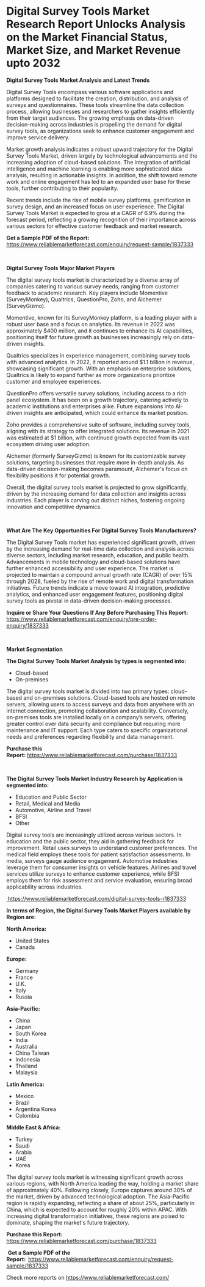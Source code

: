 <p><h1>Digital Survey Tools Market Research Report Unlocks Analysis on the Market Financial Status, Market Size, and Market Revenue upto 2032</h1></p><p><strong>Digital Survey Tools Market Analysis and Latest Trends</strong></p>
<p><p>Digital Survey Tools encompass various software applications and platforms designed to facilitate the creation, distribution, and analysis of surveys and questionnaires. These tools streamline the data collection process, allowing businesses and researchers to gather insights efficiently from their target audiences. The growing emphasis on data-driven decision-making across industries is propelling the demand for digital survey tools, as organizations seek to enhance customer engagement and improve service delivery.</p><p>Market growth analysis indicates a robust upward trajectory for the Digital Survey Tools Market, driven largely by technological advancements and the increasing adoption of cloud-based solutions. The integration of artificial intelligence and machine learning is enabling more sophisticated data analysis, resulting in actionable insights. In addition, the shift toward remote work and online engagement has led to an expanded user base for these tools, further contributing to their popularity.</p><p>Recent trends include the rise of mobile survey platforms, gamification in survey design, and an increased focus on user experience. The Digital Survey Tools Market is expected to grow at a CAGR of 6.9% during the forecast period, reflecting a growing recognition of their importance across various sectors for effective customer feedback and market research.</p></p>
<p><strong>Get a Sample PDF of the Report:&nbsp;</strong> <a href="https://www.reliablemarketforecast.com/enquiry/request-sample/1837333?utm_campaign=3324&utm_medium=2&utm_source=Github&utm_content=ia&utm_term=11032025&utm_id=digital-survey-tools">https://www.reliablemarketforecast.com/enquiry/request-sample/1837333</a></p>
<p>&nbsp;</p>
<p><strong>Digital Survey Tools Major Market Players</strong></p>
<p><p>The digital survey tools market is characterized by a diverse array of companies catering to various survey needs, ranging from customer feedback to academic research. Key players include Momentive (SurveyMonkey), Qualtrics, QuestionPro, Zoho, and Alchemer (SurveyGizmo).</p><p>Momentive, known for its SurveyMonkey platform, is a leading player with a robust user base and a focus on analytics. Its revenue in 2022 was approximately $400 million, and it continues to enhance its AI capabilities, positioning itself for future growth as businesses increasingly rely on data-driven insights.</p><p>Qualtrics specializes in experience management, combining survey tools with advanced analytics. In 2022, it reported around $1.1 billion in revenue, showcasing significant growth. With an emphasis on enterprise solutions, Qualtrics is likely to expand further as more organizations prioritize customer and employee experiences.</p><p>QuestionPro offers versatile survey solutions, including access to a rich panel ecosystem. It has been on a growth trajectory, catering actively to academic institutions and enterprises alike. Future expansions into AI-driven insights are anticipated, which could enhance its market position.</p><p>Zoho provides a comprehensive suite of software, including survey tools, aligning with its strategy to offer integrated solutions. Its revenue in 2021 was estimated at $1 billion, with continued growth expected from its vast ecosystem driving user adoption.</p><p>Alchemer (formerly SurveyGizmo) is known for its customizable survey solutions, targeting businesses that require more in-depth analysis. As data-driven decision-making becomes paramount, Alchemer's focus on flexibility positions it for potential growth.</p><p>Overall, the digital survey tools market is projected to grow significantly, driven by the increasing demand for data collection and insights across industries. Each player is carving out distinct niches, fostering ongoing innovation and competitive dynamics.</p></p>
<p>&nbsp;</p>
<p><strong>What Are The Key Opportunities For Digital Survey Tools Manufacturers?</strong></p>
<p><p>The Digital Survey Tools market has experienced significant growth, driven by the increasing demand for real-time data collection and analysis across diverse sectors, including market research, education, and public health. Advancements in mobile technology and cloud-based solutions have further enhanced accessibility and user experience. The market is projected to maintain a compound annual growth rate (CAGR) of over 15% through 2028, fueled by the rise of remote work and digital transformation initiatives. Future trends indicate a move toward AI integration, predictive analytics, and enhanced user engagement features, positioning digital survey tools as pivotal in data-driven decision-making processes.</p></p>
<p><strong>Inquire or Share Your Questions If Any Before Purchasing This Report:</strong> <a href="https://www.reliablemarketforecast.com/enquiry/pre-order-enquiry/1837333?utm_campaign=3324&utm_medium=2&utm_source=Github&utm_content=ia&utm_term=11032025&utm_id=digital-survey-tools">https://www.reliablemarketforecast.com/enquiry/pre-order-enquiry/1837333</a></p>
<p>&nbsp;</p>
<p><strong>Market Segmentation</strong></p>
<p><strong>The Digital Survey Tools Market Analysis by types is segmented into:</strong></p>
<p><ul><li>Cloud-based</li><li>On-premises</li></ul></p>
<p><p>The digital survey tools market is divided into two primary types: cloud-based and on-premises solutions. Cloud-based tools are hosted on remote servers, allowing users to access surveys and data from anywhere with an internet connection, promoting collaboration and scalability. Conversely, on-premises tools are installed locally on a company’s servers, offering greater control over data security and compliance but requiring more maintenance and IT support. Each type caters to specific organizational needs and preferences regarding flexibility and data management.</p></p>
<p><strong>Purchase this Report:&nbsp;</strong><a href="https://www.reliablemarketforecast.com/purchase/1837333?utm_campaign=3324&utm_medium=2&utm_source=Github&utm_content=ia&utm_term=11032025&utm_id=digital-survey-tools">https://www.reliablemarketforecast.com/purchase/1837333</a></p>
<p>&nbsp;</p>
<p><strong>The Digital Survey Tools Market Industry Research by Application is segmented into:</strong></p>
<p><ul><li>Education and Public Sector</li><li>Retail, Medical and Media</li><li>Automotive, Airline and Travel</li><li>BFSI</li><li>Other</li></ul></p>
<p><p>Digital survey tools are increasingly utilized across various sectors. In education and the public sector, they aid in gathering feedback for improvement. Retail uses surveys to understand customer preferences. The medical field employs these tools for patient satisfaction assessments. In media, surveys gauge audience engagement. Automotive industries leverage them for consumer insights on vehicle features. Airlines and travel services utilize surveys to enhance customer experience, while BFSI employs them for risk assessment and service evaluation, ensuring broad applicability across industries.</p></p>
<p><a href="https://www.reliablemarketforecast.com/digital-survey-tools-r1837333?utm_campaign=3324&utm_medium=2&utm_source=Github&utm_content=ia&utm_term=11032025&utm_id=digital-survey-tools">&nbsp;https://www.reliablemarketforecast.com/digital-survey-tools-r1837333</a></p>
<p><strong>In terms of Region, the Digital Survey Tools Market Players available by Region are:</strong></p>
<p>
    <p> <strong> North America: </strong>
        <ul>
            <li>United States</li>
            <li>Canada</li>
        </ul>
        </p> 
    <p> <strong> Europe: </strong>
        <ul>
            <li>Germany</li>
            <li>France</li>
            <li>U.K.</li>
            <li>Italy</li>
            <li>Russia</li>
        </ul>
        </p> 
    <p> <strong> Asia-Pacific: </strong>
        <ul>
            <li>China</li>
            <li>Japan</li>
            <li>South Korea</li>
            <li>India</li>
            <li>Australia</li>
            <li>China Taiwan</li>
            <li>Indonesia</li>
            <li>Thailand</li>
            <li>Malaysia</li>
        </ul>
        </p> 
    <p> <strong> Latin America: </strong>
        <ul>
            <li>Mexico</li>
            <li>Brazil</li>
            <li>Argentina Korea</li>
            <li>Colombia</li>
        </ul>
        </p> 
    <p> <strong> Middle East & Africa: </strong>
        <ul>
            <li>Turkey</li>
            <li>Saudi</li>
            <li>Arabia</li>
            <li>UAE</li>
            <li>Korea</li>
        </ul>
    </p>
    </p>
<p><p>The digital survey tools market is witnessing significant growth across various regions, with North America leading the way, holding a market share of approximately 40%. Following closely, Europe captures around 30% of the market, driven by advanced technological adoption. The Asia-Pacific region is rapidly expanding, reflecting a share of about 25%, particularly in China, which is expected to account for roughly 20% within APAC. With increasing digital transformation initiatives, these regions are poised to dominate, shaping the market's future trajectory.</p></p>
<p><strong>Purchase this Report: </strong><a href="https://www.reliablemarketforecast.com/purchase/1837333?utm_campaign=3324&utm_medium=2&utm_source=Github&utm_content=ia&utm_term=11032025&utm_id=digital-survey-tools">https://www.reliablemarketforecast.com/purchase/1837333</a></p>
<p>&nbsp;<strong>Get a Sample PDF of the Report:&nbsp;&nbsp;</strong><a href="https://www.reliablemarketforecast.com/enquiry/request-sample/1837333?utm_campaign=3324&utm_medium=2&utm_source=Github&utm_content=ia&utm_term=11032025&utm_id=digital-survey-tools">https://www.reliablemarketforecast.com/enquiry/request-sample/1837333</a></p>
<p><strong></strong></p>
<p>Check more reports on <a href="https://www.reliablemarketforecast.com/?utm_campaign=3324&utm_medium=2&utm_source=Github&utm_content=ia&utm_term=11032025&utm_id=digital-survey-tools">https://www.reliablemarketforecast.com/</a></p>